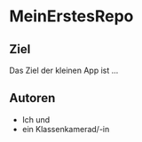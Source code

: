 # MeinErstesRepo

## Ziel
Das Ziel der kleinen App ist ...
## Autoren
* Ich und 
* ein Klassenkamerad/-in
